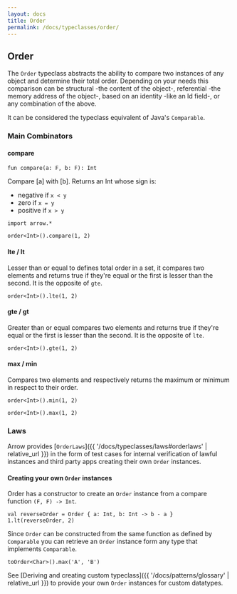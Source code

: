```yaml
---
layout: docs
title: Order
permalink: /docs/typeclasses/order/
---
```


## Order

The `Order` typeclass abstracts the ability to compare two instances of any object and determine their total order.
Depending on your needs this comparison can be structural -the content of the object-, referential -the memory address of the object-, based on an identity -like an Id field-, or any combination of the above.

It can be considered the typeclass equivalent of Java's `Comparable`.

### Main Combinators

#### compare

`fun compare(a: F, b: F): Int`

Compare [a] with [b]. Returns an Int whose sign is:
  * negative if `x < y`
  * zero     if `x = y`
  * positive if `x > y`

```kotlin:ank
import arrow.*

order<Int>().compare(1, 2)
```

#### lte / lt

Lesser than or equal to defines total order in a set, it compares two elements and returns true if they're equal or the first is lesser than the second.
It is the opposite of `gte`.

```kotlin:ank
order<Int>().lte(1, 2)
```

#### gte / gt

Greater than or equal compares two elements and returns true if they're equal or the first is lesser than the second.
It is the opposite of `lte`.

```kotlin:ank
order<Int>().gte(1, 2)
```

#### max / min

Compares two elements and respectively returns the maximum or minimum in respect to their order.

```kotlin:ank
order<Int>().min(1, 2)
```
```kotlin:ank
order<Int>().max(1, 2)
```

### Laws

Arrow provides [`OrderLaws`]({{ '/docs/typeclasses/laws#orderlaws' | relative_url }}) in the form of test cases for internal verification of lawful instances and third party apps creating their own `Order` instances.

#### Creating your own `Order` instances

Order has a constructor to create an `Order` instance from a compare function `(F, F) -> Int`.

```kotlin:ank
val reverseOrder = Order { a: Int, b: Int -> b - a }
1.lt(reverseOrder, 2)
```

Since `Order` can be constructed from the same function as defined by `Comparable` you can retrieve an `Order` instance form any type that implements `Comparable`.

```kotlin:ank
toOrder<Char>().max('A', 'B')
```

See [Deriving and creating custom typeclass]({{ '/docs/patterns/glossary' | relative_url }}) to provide your own `Order` instances for custom datatypes.
